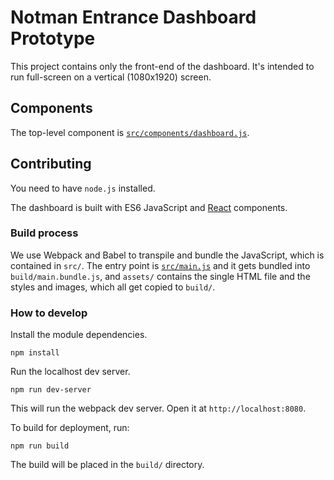 # Notman Entrance Dashboard Prototype

This project contains only the front-end of the dashboard. It's intended to run full-screen on a vertical (1080x1920) screen.

## Components

The top-level component is [`src/components/dashboard.js`](src/components/dashboard.js).


## Contributing

You need to have `node.js` installed.

The dashboard is built with ES6 JavaScript and [React](https://facebook.github.io/react/) components.

### Build process
We use Webpack and Babel to transpile and bundle the JavaScript, which is contained in `src/`. The entry point is [`src/main.js`](src/main.js) and it gets bundled into `build/main.bundle.js`, and `assets/` contains the single HTML file and the styles and images, which all get copied to `build/`.


### How to develop

Install the module dependencies.
```
npm install
```

Run the localhost dev server.
```
npm run dev-server
```

This will run the webpack dev server. Open it at `http://localhost:8080`.

To build for deployment, run:

```
npm run build
```

The build will be placed in the `build/` directory.
